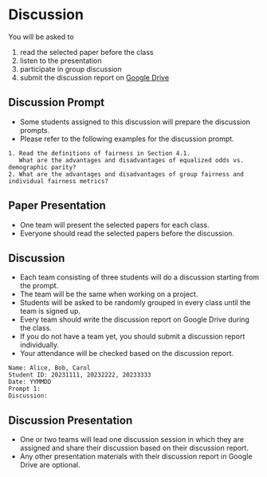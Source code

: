 # Discussion

You will be asked to 
1. read the selected paper before the class
2. listen to the presentation
3. participate in group discussion 
4. submit the discussion report on [Google Drive]()

## Discussion Prompt
- Some students assigned to this discussion will prepare the discussion prompts.
- Please refer to the following examples for the discussion prompt.

```
1. Read the definitions of fairness in Section 4.1.
   What are the advantages and disadvantages of equalized odds vs. demographic parity?
2. What are the advantages and disadvantages of group fairness and individual fairness metrics?
```

## Paper Presentation
- One team will present the selected papers for each class.
- Everyone should read the selected papers before the discussion.

## Discussion
- Each team consisting of three students will do a discussion starting from the prompt.
- The team will be the same when working on a project.
- Students will be asked to be randomly grouped in every class until the team is signed up.
- Every team should write the discussion report on Google Drive during the class.
- If you do not have a team yet, you should submit a discussion report individually.
- Your attendance will be checked based on the discussion report.
```
Name: Alice, Bob, Carol
Student ID: 20231111, 20232222, 20233333
Date: YYMMDD
Prompt 1: 
Discussion: 
```

## Discussion Presentation
- One or two teams will lead one discussion session in which they are assigned and share their discussion based on their discussion report.
- Any other presentation materials with their discussion report in Google Drive are optional.
